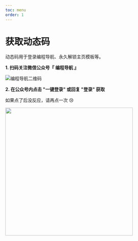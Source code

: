 ```yaml
---
toc: menu
order: 1
---
```


# 获取动态码

动态码用于登录编程导航、永久解锁主页模板等。

**1. 扫码关注微信公众号『 编程导航 』**

![编程导航二维码](https://636f-codenav-8grj8px727565176-1256524210.tcb.qcloud.la/assets/qrcode.jpg)

**2. 在公众号内点击 "一键登录" 或回复 "登录" 获取**

如果点了后没反应，请再点一次 😢

<img src="https://636f-codenav-8grj8px727565176-1256524210.tcb.qcloud.la/assets/login.jpeg" width="400" />
